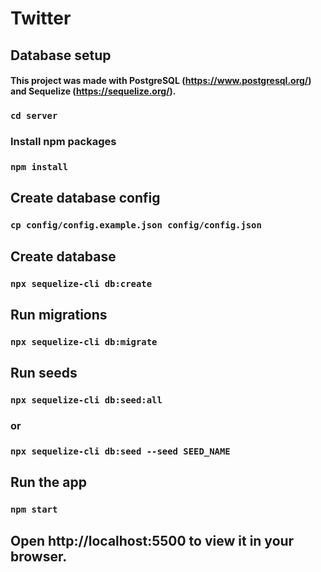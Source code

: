# Twitter

## Database setup

#### This project was made with PostgreSQL (https://www.postgresql.org/) and Sequelize (https://sequelize.org/).

### `cd server`

### Install npm packages

### `npm install`

## Create database config

### `cp config/config.example.json config/config.json`

## Create database

### `npx sequelize-cli db:create`

## Run migrations

### `npx sequelize-cli db:migrate`

## Run seeds

### `npx sequelize-cli db:seed:all`

### or

### `npx sequelize-cli db:seed --seed SEED_NAME`

## Run the app

### `npm start`

## Open http://localhost:5500 to view it in your browser.
